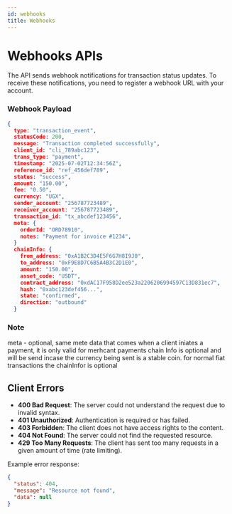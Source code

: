 ```yaml
---
id: webhooks
title: Webhooks
---
```


# Webhooks APIs

The API sends webhook notifications for transaction status updates. To receive these notifications, you need to register a webhook URL with your account.

### Webhook Payload

```json
{
  type: "transaction_event",
  statusCode: 200,
  message: "Transaction completed successfully",
  client_id: "cli_789abc123",
  trans_type: "payment",
  timestamp: "2025-07-02T12:34:56Z",
  reference_id: "ref_456def789",
  status: "success",
  amount: "150.00",
  fee: "0.50",
  currency: "UGX",
  sender_account: "256787723489",
  receiver_account: "256787723489",
  transaction_id: "tx_abcdef123456",
  meta: {
    orderId: "ORD78910",
    notes: "Payment for invoice #1234",
  }
  chainInfo: {
    from_address: "0xA1B2C3D4E5F6G7H8I9J0",
    to_address: "0xF9E8D7C6B5A4B3C2D1E0",
    amount: "150.00",
    asset_code: "USDT",
    contract_address: "0xdAC17F958D2ee523a2206206994597C13D831ec7",
    hash: "0xabc123def456...",
    state: "confirmed",
    direction: "outbound"
  }
```


### Note
  meta - optional, same mete data that comes when a client iniates a payment, it is only valid for merhcant payments
  chain Info is optional and will be send incase the currency being sent is a stable coin. for normal fiat transactions the chainInfor is optional

## Client Errors

- **400 Bad Request**: The server could not understand the request due to invalid syntax.
- **401 Unauthorized**: Authentication is required or has failed.
- **403 Forbidden**: The client does not have access rights to the content.
- **404 Not Found**: The server could not find the requested resource.
- **429 Too Many Requests**: The client has sent too many requests in a given amount of time (rate limiting).

Example error response:

```json
{
  "status": 404,
  "message": "Resource not found",
  "data": null
}
```